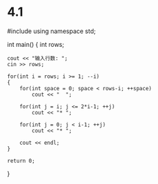 # 4.1
#include <iostream>
using namespace std;
 
int main()
{
    int rows;
 
    cout << "输入行数: ";
    cin >> rows;
 
    for(int i = rows; i >= 1; --i)
    {
        for(int space = 0; space < rows-i; ++space)
            cout << "  ";
 
        for(int j = i; j <= 2*i-1; ++j)
            cout << "* ";
 
        for(int j = 0; j < i-1; ++j)
            cout << "* ";
 
        cout << endl;
    }
 
    return 0;
}

